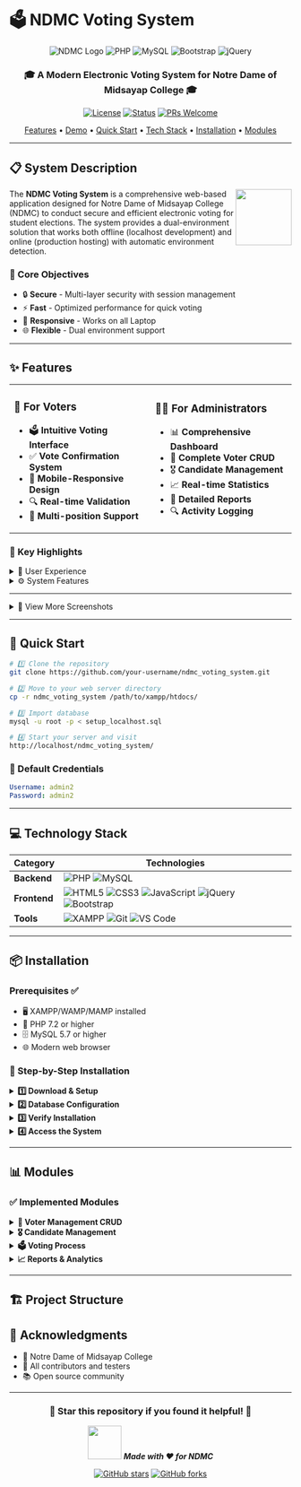 # 🗳️ NDMC Voting System

<div align="center">
  
  ![NDMC Logo](https://img.shields.io/badge/NDMC-Voting%20System-green?style=for-the-badge&logo=checkmarx&logoColor=white)
  ![PHP](https://img.shields.io/badge/PHP-777BB4?style=for-the-badge&logo=php&logoColor=white)
  ![MySQL](https://img.shields.io/badge/MySQL-00000F?style=for-the-badge&logo=mysql&logoColor=white)
  ![Bootstrap](https://img.shields.io/badge/Bootstrap-563D7C?style=for-the-badge&logo=bootstrap&logoColor=white)
  ![jQuery](https://img.shields.io/badge/jQuery-0769AD?style=for-the-badge&logo=jquery&logoColor=white)
  
  <h3>🎓 A Modern Electronic Voting System for Notre Dame of Midsayap College 🎓</h3>
  
  [![License](https://img.shields.io/badge/License-MIT-blue.svg)](LICENSE)
  [![Status](https://img.shields.io/badge/Status-Active-success.svg)]()
  [![PRs Welcome](https://img.shields.io/badge/PRs-welcome-brightgreen.svg)](CONTRIBUTING.md)
  
  <p align="center">
    <a href="#-features">Features</a> •
    <a href="#-demo">Demo</a> •
    <a href="#-quick-start">Quick Start</a> •
    <a href="#-technology-stack">Tech Stack</a> •
    <a href="#-installation">Installation</a> •
    <a href="#-modules">Modules</a>
  </p>

</div>

---

## 📋 System Description

<img align="right" width="100" height="100" src="https://media.giphy.com/media/WUlplcMpOCEmTGBtBW/giphy.gif">

The **NDMC Voting System** is a comprehensive web-based application designed for Notre Dame of Midsayap College (NDMC) to conduct secure and efficient electronic voting for student elections. The system provides a dual-environment solution that works both offline (localhost development) and online (production hosting) with automatic environment detection.

### 🎯 Core Objectives
- 🔒 **Secure** - Multi-layer security with session management
- ⚡ **Fast** - Optimized performance for quick voting
- 📱 **Responsive** - Works on all Laptop
- 🌐 **Flexible** - Dual environment support


---

## ✨ Features

<table>
<tr>
<td width="50%">

### 👥 For Voters
- 🗳️ **Intuitive Voting Interface**
- ✅ **Vote Confirmation System**
- 📱 **Mobile-Responsive Design**
- 🔍 **Real-time Validation**
- 🎯 **Multi-position Support**

</td>
<td width="50%">

### 👨‍💼 For Administrators
- 📊 **Comprehensive Dashboard**
- 👤 **Complete Voter CRUD**
- 🎖️ **Candidate Management**
- 📈 **Real-time Statistics**
- 📝 **Detailed Reports**
- 🔍 **Activity Logging**

</td>
</tr>
</table>

### 🌟 Key Highlights



<details>
<summary>🎨 User Experience</summary>

- ✅ Intuitive Interface Design
- ✅ Mobile-First Approach
- ✅ Real-time Feedback
- ✅ Progress Indicators
- ✅ Confirmation Dialogs
- ✅ Error Handling

</details>

<details>
<summary>⚙️ System Features</summary>

- ✅ Dual Environment Support
- ✅ Automatic Configuration
- ✅ Department Hierarchy
- ✅ Multi-position Elections
- ✅ Export Capabilities
- ✅ Batch Operations

</details>

---



<details>
<summary>📸 View More Screenshots</summary>

<table>
<tr>
<td align="center">
  <img src="https://via.placeholder.com/300x200/2196F3/FFFFFF?text=Voter+Login" alt="Voter Login"><br>
  <b>🔐 Voter Login</b>
</td>
<td align="center">
  <img src="https://via.placeholder.com/300x200/FF9800/FFFFFF?text=Voting+Process" alt="Voting Process"><br>
  <b>🗳️ Voting Process</b>
</td>
<td align="center">
  <img src="https://via.placeholder.com/300x200/9C27B0/FFFFFF?text=Admin+Dashboard" alt="Admin Dashboard"><br>
  <b>📊 Admin Dashboard</b>
</td>
</tr>
</table>

</details>

---

## 🚀 Quick Start

```bash
# 1️⃣ Clone the repository
git clone https://github.com/your-username/ndmc_voting_system.git

# 2️⃣ Move to your web server directory
cp -r ndmc_voting_system /path/to/xampp/htdocs/

# 3️⃣ Import database
mysql -u root -p < setup_localhost.sql

# 4️⃣ Start your server and visit
http://localhost/ndmc_voting_system/
```

### 🔑 Default Credentials
```yaml
Username: admin2
Password: admin2
```

---

## 💻 Technology Stack

<div align="center">

| Category | Technologies |
|----------|-------------|
| **Backend** | ![PHP](https://img.shields.io/badge/PHP-777BB4?style=flat-square&logo=php&logoColor=white) ![MySQL](https://img.shields.io/badge/MySQL-4479A1?style=flat-square&logo=mysql&logoColor=white) |
| **Frontend** | ![HTML5](https://img.shields.io/badge/HTML5-E34F26?style=flat-square&logo=html5&logoColor=white) ![CSS3](https://img.shields.io/badge/CSS3-1572B6?style=flat-square&logo=css3&logoColor=white) ![JavaScript](https://img.shields.io/badge/JavaScript-F7DF1E?style=flat-square&logo=javascript&logoColor=black) ![jQuery](https://img.shields.io/badge/jQuery-0769AD?style=flat-square&logo=jquery&logoColor=white) ![Bootstrap](https://img.shields.io/badge/Bootstrap-563D7C?style=flat-square&logo=bootstrap&logoColor=white) |
| **Tools** | ![XAMPP](https://img.shields.io/badge/XAMPP-FB7A24?style=flat-square&logo=xampp&logoColor=white) ![Git](https://img.shields.io/badge/Git-F05032?style=flat-square&logo=git&logoColor=white) ![VS Code](https://img.shields.io/badge/VS%20Code-007ACC?style=flat-square&logo=visual-studio-code&logoColor=white) |

</div>

---

## 📦 Installation

### Prerequisites ✅

- 🖥️ XAMPP/WAMP/MAMP installed
- 🐘 PHP 7.2 or higher
- 🗄️ MySQL 5.7 or higher
- 🌐 Modern web browser

### 🔧 Step-by-Step Installation

<details>
<summary><b>1️⃣ Download & Setup</b></summary>

```bash
# Clone the repository
git clone https://github.com/your-username/ndmc_voting_system.git

# Navigate to the project
cd ndmc_voting_system

# Copy to web server directory
# For XAMPP (Windows)
cp -r . C:/xampp/htdocs/ndmc_voting_system/

# For XAMPP (Mac/Linux)
cp -r . /opt/lampp/htdocs/ndmc_voting_system/
```

</details>

<details>
<summary><b>2️⃣ Database Configuration</b></summary>

1. Start Apache and MySQL from XAMPP Control Panel
2. Open phpMyAdmin: `http://localhost/phpmyadmin`
3. Create a new database named `ndmc_voting`
4. Import `setup_localhost.sql`:
   - Click on the database
   - Go to "Import" tab
   - Choose file: `setup_localhost.sql`
   - Click "Go"

</details>

<details>
<summary><b>3️⃣ Verify Installation</b></summary>

1. Visit: `http://localhost/ndmc_voting_system/setup_localhost.php`
2. Check all items show ✅ green checkmarks
3. If any issues ❌, follow the troubleshooting guide

</details>

<details>
<summary><b>4️⃣ Access the System</b></summary>

- 🗳️ **Voter Portal**: `http://localhost/ndmc_voting_system/`
- 👨‍💼 **Admin Panel**: `http://localhost/ndmc_voting_system/admin/`
- 📊 **Setup Check**: `http://localhost/ndmc_voting_system/setup_localhost.php`

</details>

---

## 📊 Modules

### ✅ Implemented Modules

<details>
<summary><b>👥 Voter Management CRUD</b></summary>

#### 🆕 CREATE - Add New Voters
- **Files**: `admin/new_voter.php`, `admin/save_voter.php`
- ✨ Auto-generated secure passwords
- 🏢 Department & course assignment
- ✔️ Duplicate prevention
- 📝 Form validation

#### 📖 READ - View Voter Lists
- **File**: `admin/voter_list.php`
- 🔍 Advanced search functionality
- 🏷️ Multiple filter options
- 📊 Voting status tracking
- 📥 Excel export capability

#### ✏️ UPDATE - Edit Voter Information
- **File**: `admin/edit_voter.php`
- 👤 Complete profile editing
- 🔐 Password management
- 🏢 Department transfers
- 📝 History tracking

#### 🗑️ DELETE - Remove Voters
- **File**: `admin/delete_voter.php`
- ⚠️ Confirmation dialogs
- 🔗 Cascade handling
- 📝 Audit logging

</details>

<details>
<summary><b>🎖️ Candidate Management</b></summary>

- CRUD operations
- Photo upload functionality
- Position management
- Voting statistics

</details>

<details>
<summary><b>🗳️ Voting Process</b></summary>

- Multi-step voting interface
- Real-time validation
- Vote confirmation system
- Security measures

</details>

<details>
<summary><b>📈 Reports & Analytics</b></summary>

- Real-time vote counting
- Detailed canvassing reports
- Export capabilities
- Visual statistics

</details>

---

## 🏗️ Project Structure

## 🙏 Acknowledgments

- 🏫 Notre Dame of Midsayap College
- 👥 All contributors and testers
- 📚 Open source community

---

<div align="center">

### 🌟 Star this repository if you found it helpful! 🌟

<img src="https://media.giphy.com/media/LnQjpWaON8nhr21vNW/giphy.gif" width="60"> <em><b>Made with ❤️ for NDMC</b></em>

[![GitHub stars](https://img.shields.io/github/stars/your-username/ndmc_voting_system?style=social)](https://github.com/your-username/ndmc_voting_system/stargazers)
[![GitHub forks](https://img.shields.io/github/forks/your-username/ndmc_voting_system?style=social)](https://github.com/your-username/ndmc_voting_system/network/members)

</div> 